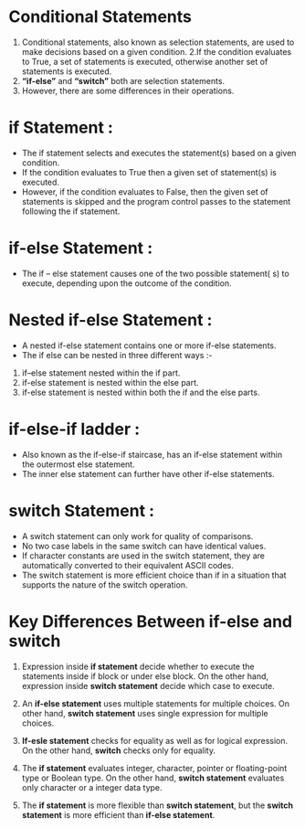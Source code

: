 # Conditional Statements

1. Conditional statements, also known as selection statements, are used to make decisions based on a given condition. 
2.If the condition evaluates to True, a set of statements is executed, otherwise another set of statements is executed.
3. **“if-else”** and **“switch”** both are selection statements.
4. However, there are some differences in their operations.

# if Statement : 

- The if statement selects and executes the statement(s) based on a given condition.
- If the condition evaluates to True then a given set of statement(s) is executed. 
- However, if the condition evaluates to False, then the given set of statements is skipped and the program control passes to the statement following the if statement.

# if-else Statement : 
- The if – else statement causes one of the two possible statement( s) to execute, depending upon the outcome of the condition.

# Nested if-else Statement : 
- A nested if-else statement contains one or more if-else statements.
- The if else can be nested in three different ways :-
1. if–else statement nested within the if part.
2. if-else statement is nested within the else part.
3. if-else statement is nested within both the if and the else parts.

# if-else-if ladder :
- Also known as the if-else-if staircase, has an if-else statement within the outermost else statement.
- The inner else statement can further have other if-else statements.

# switch Statement :

- A switch statement can only work for quality of comparisons.
- No two case labels in the same switch can have identical values.
- If character constants are used in the switch statement, they are automatically converted to their equivalent ASCII codes.
- The switch statement is more efficient choice than if in a situation that supports the nature of the switch operation.

# Key Differences Between if-else and switch

1. Expression inside **if statement** decide whether to execute the statements inside if block or under else block. On the other hand, expression inside **switch statement** decide which case to execute.

2. An **if-else statement** uses multiple statements for multiple choices. On other hand, **switch statement** uses single expression for multiple choices.

3. **If-esle statement** checks for equality as well as for logical expression. On the other hand, **switch** checks only for equality.

4. The **if statement** evaluates integer, character, pointer or floating-point type or Boolean type. On the other hand, **switch statement** evaluates only character or a integer data type.

5. The **if statement** is more flexible than **switch statement**, but the **switch statement** is more efficient than **if-else statement**.


